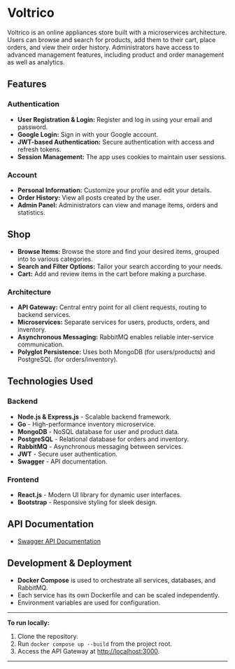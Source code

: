 # Voltrico

Voltrico is an online appliances store built with a microservices architecture. Users can browse and search for products, add them to their cart, place orders, and view their order history. Administrators have access to advanced management features, including product and order management as well as analytics.

## Features

### **Authentication**
- **User Registration & Login:** Register and log in using your email and password.
- **Google Login:** Sign in with your Google account.
- **JWT-based Authentication:** Secure authentication with access and refresh tokens.
- **Session Management:** The app uses cookies to maintain user sessions.

### **Account**
- **Personal Information:** Customize your profile and edit your details.
- **Order History:** View all posts created by the user.
- **Admin Panel:** Administrators can view and manage items, orders and statistics.

## **Shop**
- **Browse Items:** Browse the store and find your desired items, grouped into to various categories.
- **Search and Filter Options:** Tailor your search according to your needs. 
- **Cart:** Add and review items in the cart before making a purchase.

### **Architecture**
- **API Gateway:** Central entry point for all client requests, routing to backend services.
- **Microservices:** Separate services for users, products, orders, and inventory.
- **Asynchronous Messaging:** RabbitMQ enables reliable inter-service communication.
- **Polyglot Persistence:** Uses both MongoDB (for users/products) and PostgreSQL (for orders/inventory).

## **Technologies Used**

### **Backend**
- **Node.js & Express.js** - Scalable backend framework.
- **Go** - High-performance inventory microservice.
- **MongoDB** - NoSQL database for user and product data.
- **PostgreSQL** - Relational database for orders and inventory.
- **RabbitMQ** - Asynchronous messaging between services.
- **JWT** - Secure user authentication.
- **Swagger** - API documentation.

### **Frontend**
- **React.js** - Modern UI library for dynamic user interfaces.
- **Bootstrap** - Responsive styling for sleek design.

## API Documentation

- [Swagger API Documentation](http://localhost:3000/api-docs)

## **Development & Deployment**

- **Docker Compose** is used to orchestrate all services, databases, and RabbitMQ.
- Each service has its own Dockerfile and can be scaled independently.
- Environment variables are used for configuration.

---

**To run locally:**
1. Clone the repository.
2. Run `docker compose up --build` from the project root.
3. Access the API Gateway at [http://localhost:3000](http://localhost:3000).

---
